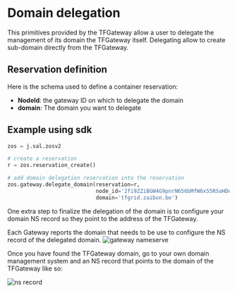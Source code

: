 # Domain delegation

This primitives provided by the TFGateway allow a user to delegate the management of its domain the TFGateway itself.
Delegating allow to create sub-domain directly from the TFGateway.

## Reservation definition

Here is the schema used to define a container reservation:

- **NodeId**: the gateway ID on which to delegate the domain
- **domain**: The domain you want to delegate

## Example using sdk

```python
zos = j.sal.zosv2

# create a reservation
r = zos.reservation_create()

# add domain delegation reservation into the reservation
zos.gateway.delegate_domain(reservation=r,
                            node_id='2fi9ZZiBGW4G9pnrN656bMfW6x55RSoHDeMrd9pgSA8T',
                            domain='tfgrid.zaibon.be')
```

One extra step to finalize the delegation of the domain is to configure your domain NS record so they point to the
address of the TFGateway.

Each Gateway reports the domain that needs to be use to configure the NS record of the delegated domain.
![gateway nameserve](./img/gateway_nameserver.png)

Once you have found the TFGateway domain, go to your own domain management system and an NS record that points to the domain of the TFGateway like so:

![ns record](./img/ns_record.png)